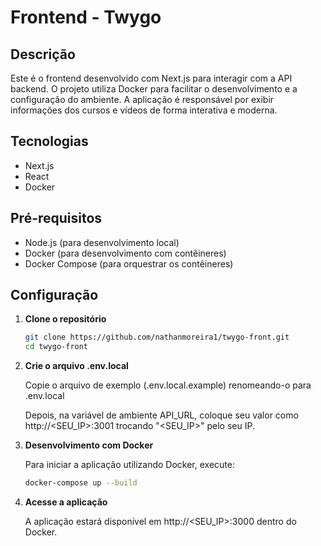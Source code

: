 # Frontend - Twygo

## Descrição

Este é o frontend desenvolvido com Next.js para interagir com a API backend. O projeto utiliza Docker para facilitar o desenvolvimento e a configuração do ambiente. A aplicação é responsável por exibir informações dos cursos e vídeos de forma interativa e moderna.

## Tecnologias

- Next.js
- React
- Docker

## Pré-requisitos

- Node.js (para desenvolvimento local)
- Docker (para desenvolvimento com contêineres)
- Docker Compose (para orquestrar os contêineres)

## Configuração

1. **Clone o repositório**

   ```bash
   git clone https://github.com/nathanmoreira1/twygo-front.git
   cd twygo-front

   ```

2. **Crie o arquivo .env.local**

   Copie o arquivo de exemplo (.env.local.example) renomeando-o para .env.local

   Depois, na variável de ambiente API_URL, coloque seu valor como http://<SEU_IP>:3001 trocando "<SEU_IP>" pelo seu IP.

3. **Desenvolvimento com Docker**

   Para iniciar a aplicação utilizando Docker, execute:

   ```bash
   docker-compose up --build

   ```

4. **Acesse a aplicação**

   A aplicação estará disponível em http://<SEU_IP>:3000 dentro do Docker.
